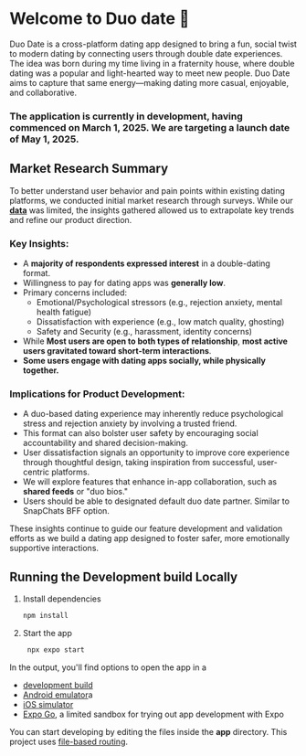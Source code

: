 # Welcome to Duo date 👋
Duo Date is a cross-platform dating app designed to bring a fun, social twist to modern dating by connecting users through double date experiences. The idea was born during my time living in a fraternity house, where double dating was a popular and light-hearted way to meet new people. Duo Date aims to capture that same energy—making dating more casual, enjoyable, and collaborative.

### The application is currently in development, having commenced on March 1, 2025. We are targeting a launch date of May 1, 2025.

## Market Research Summary
To better understand user behavior and pain points within existing dating platforms, we conducted initial market research through surveys. While our [**data**](https://docs.google.com/spreadsheets/d/1I2ew081agHtjG6l2BxVN8d2INgmomewX4LE6nz1BH1Q/edit?usp=sharing) was limited, the insights gathered allowed us to extrapolate key trends and refine our product direction.
### Key Insights:
- A **majority of respondents expressed interest** in a double-dating format.
- Willingness to pay for dating apps was **generally low**.
- Primary concerns included:
     - Emotional/Psychological stressors (e.g., rejection anxiety, mental health fatigue)
     - Dissatisfaction with experience (e.g., low match quality, ghosting)
     - Safety and Security (e.g., harassment, identity concerns)
- While **Most users are open to both types of relationship**, **most active users gravitated toward short-term interactions**.
- **Some users engage with dating apps socially, while physically together.**
### Implications for Product Development:
- A duo-based dating experience may inherently reduce psychological stress and rejection anxiety by involving a trusted friend.
- This format can also bolster user safety by encouraging social accountability and shared decision-making.
- User dissatisfaction signals an opportunity to improve core experience through thoughtful design, taking inspiration from successful, user-centric platforms.
- We will explore features that enhance in-app collaboration, such as **shared feeds** or "duo bios."
- Users should be able to designated default duo date partner. Similar to SnapChats BFF option. 

These insights continue to guide our feature development and validation efforts as we build a dating app designed to foster safer, more emotionally supportive interactions.



## Running the Development build Locally
1. Install dependencies

   ```bash
   npm install
   ```

2. Start the app

   ```bash
    npx expo start
   ```

In the output, you'll find options to open the app in a

- [development build](https://docs.expo.dev/develop/development-builds/introduction/)
- [Android emulator](https://docs.expo.dev/workflow/android-studio-emulator/)a
- [iOS simulator](https://docs.expo.dev/workflow/ios-simulator/)
- [Expo Go](https://expo.dev/go), a limited sandbox for trying out app development with Expo

You can start developing by editing the files inside the **app** directory. This project uses [file-based routing](https://docs.expo.dev/router/introduction).


